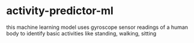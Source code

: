 # activity-predictor-ml

this machine learning model uses gyroscope sensor readings of a human body to identify basic activities like standing, walking, sitting
